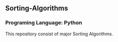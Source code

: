 ## Sorting-Algorithms
### Programing Language: Python

  This repository consist of major Sorting Algorithms. 
